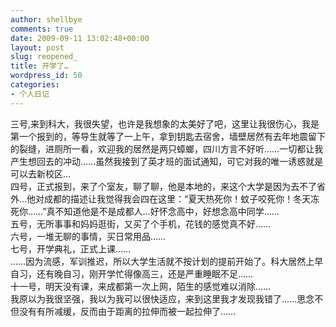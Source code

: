 ```yaml
---
author: shellbye
comments: true
date: 2009-09-11 13:02:48+00:00
layout: post
slug: reopened_
title: 开学了…
wordpress_id: 50
categories:
- 个人日记
---
```


三号,来到科大，我很失望，也许是我想象的太美好了吧，这里让我很伤心，我是第一个报到的，等导生就等了一上午，拿到钥匙去宿舍，墙壁居然有去年地震留下的裂缝，进厕所一看，欢迎我的居然是两只蟑螂，四川方言不好听……一切都让我产生想回去的冲动……虽然我接到了英才班的面试通知，可它对我的唯一诱惑就是可以去新校区…  
四号，正式报到，来了个室友，聊了聊，他是本地的，来这个大学是因为去不了省外…他对成都的描述让我觉得我会四在这里：“夏天热死你！蚊子咬死你！冬天冻死你……”真不知道他是不是成都人…好怀念高中，好想念高中同学……  
五号，无所事事和妈妈逛街，又买了个手机，花钱的感觉真不好……  
六号，一堆无聊的事情，买日常用品……  
七号，开学典礼，正式上课……  
……因为流感，军训推迟，所以大学生活就不按计划的提前开始了。科大居然上早自习，还有晚自习，刚开学忙得像高三，还是严重睡眠不足……  
十一号，明天没有课，来成都第一次上网，陌生的感觉难以消除……  
我原以为我很坚强，我以为我可以很快适应，来到这里我才发现我错了……思念不但没有有所减缓，反而由于距离的拉伸而被一起拉伸了……
